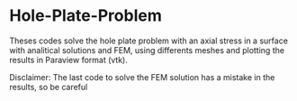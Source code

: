 # Hole-Plate-Problem
Theses codes solve the hole plate problem with an axial stress in a surface with analitical solutions and FEM,
using differents meshes and plotting the results in Paraview format (vtk).

Disclaimer: The last code to solve the FEM solution has a mistake in the results, so be careful
